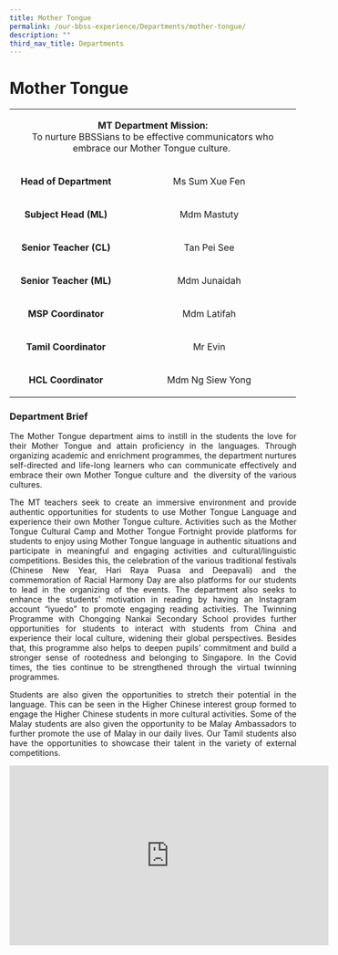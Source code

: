 ```yaml
---
title: Mother Tongue
permalink: /our-bbss-experience/Departments/mother-tongue/
description: ""
third_nav_title: Departments
---
```

# Mother Tongue


<div>
<table>
<tbody>
<tr>
<td colspan="2" width="471" style ="text-align:center">
<p><strong>MT Department Mission:<br></strong>To nurture BBSSians to be effective communicators who embrace our Mother Tongue culture.&nbsp;</p>
</td>
</tr>
<tr>
<td width="182" style ="text-align:center">
<p><strong>Head of Department</strong></p>
</td>
<td width="289" style ="text-align:center">
<p>Ms Sum Xue Fen</p>
</td>
</tr>
<tr>
<td width="182" style ="text-align:center">
<p><strong>Subject Head (ML)</strong></p>
</td>
<td width="289" style ="text-align:center">
<p>Mdm Mastuty</p>
</td>
</tr>
<tr>
<td width="182" style ="text-align:center">
<p><strong>Senior Teacher (CL)</strong></p>
</td>
<td width="289" style ="text-align:center">
<p>Tan Pei See</p>
</td>
</tr>
<tr>
<td width="182" style ="text-align:center">
<p><strong>Senior Teacher (ML)</strong></p>
</td>
<td width="289" style ="text-align:center">
<p>Mdm Junaidah</p>
</td>
</tr>
<tr>
<td width="182" style ="text-align:center">
<p><strong>MSP Coordinator</strong></p>
</td>
<td width="289" style ="text-align:center">
<p>Mdm Latifah</p>
</td>
</tr>
<tr>
<td width="182" style ="text-align:center">
<p><strong>Tamil Coordinator</strong></p>
</td>
<td width="289" style ="text-align:center">
<p>Mr Evin</p>
</td>
</tr>
<tr>
<td width="182" style ="text-align:center">
<p><strong>HCL Coordinator</strong></p>
</td>
<td width="289" style ="text-align:center">
<p>Mdm Ng Siew Yong</p>
</td>
</tr>
</tbody>
</table>
</div>

### Department Brief

<p style="text-align: justify;">The Mother Tongue department aims to instill in the students the love for their Mother Tongue and attain proficiency in the languages. Through organizing academic and enrichment programmes, the department nurtures self-directed and life-long learners who can communicate effectively and embrace their own Mother Tongue culture and  the diversity of the various cultures.  </p>
 
<p style="text-align: justify;">The MT teachers seek to create an immersive environment and provide authentic opportunities for students to use Mother Tongue Language and experience their own Mother Tongue culture. Activities such as the Mother Tongue Cultural Camp and Mother Tongue Fortnight provide platforms for students to enjoy using Mother Tongue language in authentic situations and participate in meaningful and engaging activities and cultural/linguistic competitions. Besides this, the celebration of the various traditional festivals (Chinese New Year, Hari Raya Puasa and Deepavali) and the commemoration of Racial Harmony Day are also platforms for our students to lead in the organizing of the events. The department also seeks to enhance the students’ motivation in reading by having an Instagram account “iyuedo” to promote engaging reading activities.  
The Twinning Programme with Chongqing Nankai Secondary School provides further opportunities for students to interact with students from China and experience their local culture, widening their global perspectives. Besides that, this programme also helps to deepen pupils’ commitment and build a stronger sense of rootedness and belonging to Singapore. In the Covid times, the ties continue to be strengthened through the virtual twinning programmes.</p>

<p style="text-align: justify;">Students are also given the opportunities to stretch their potential in the language. This can be seen in the Higher Chinese interest group formed to engage the Higher Chinese students in more cultural activities. Some of the Malay students are also given the opportunity to be Malay Ambassadors to further promote the use of Malay in our daily lives. Our Tamil students also have the opportunities to showcase their talent in the variety of external competitions.</p>

<iframe width="560" height="315" src="https://www.youtube.com/embed/6258WEgMEPQ" title="BBSS Iyuedo" frameborder="0" allow="accelerometer; autoplay; clipboard-write; encrypted-media; gyroscope; picture-in-picture" allowfullscreen></iframe>